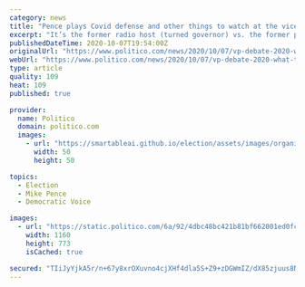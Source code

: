 ```yaml
---
category: news
title: "Pence plays Covid defense and other things to watch at the vice presidential debate"
excerpt: "It’s the former radio host (turned governor) vs. the former prosecutor (turned senator) in Salt Lake City Wednesday for the first and only vice presidential debate."
publishedDateTime: 2020-10-07T19:54:00Z
originalUrl: "https://www.politico.com/news/2020/10/07/vp-debate-2020-what-to-watch-427305"
webUrl: "https://www.politico.com/news/2020/10/07/vp-debate-2020-what-to-watch-427305"
type: article
quality: 109
heat: 109
published: true

provider:
  name: Politico
  domain: politico.com
  images:
    - url: "https://smartableai.github.io/election/assets/images/organizations/politico.com-50x50.jpg"
      width: 50
      height: 50

topics:
  - Election
  - Mike Pence
  - Democratic Voice

images:
  - url: "https://static.politico.com/6a/92/4dbc48bc421b81bf662001ed0fcb/201007-pence-ap-773.jpg"
    width: 1160
    height: 773
    isCached: true

secured: "TIiJyYjkA5r/n+67y8xrOXuvno4cjXHf4dla5S+Z9+zDGWmIZ/dX85zjuus8Nvj8d0iTMZfOBgzl/Bjqnn0DN2h1Gr9ZPG78zXBncnGzObs5Hk1sLrVQOVQT1O0zJjcRyVfubFm87tsN88rN1iqp4f+5kBB/5LU/EqKddyJgL6tUmDtndOFuyhvDuqL35m63WJpH1FI2pkA5er4gIwgt05ZSMT1/BsCxybjmmECUipJV+2Lv1DQQbFqYn2N3+OMzlJPsf9nfTsXSnq4GxhvXB2c4i/PIoaMww3JWtBJunJg4EwwO7gw+sHToJgyDPytZEpKRyHrta9jYyg+BLl11fREWnzzCuYJXMUoRD8eo7Mk=;sQlTAwXMK2zJGEA1QAp/Sg=="
---
```


